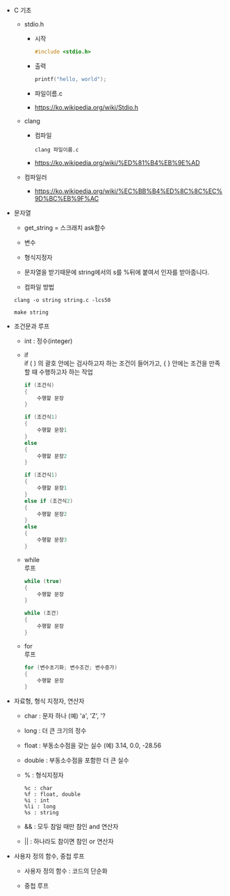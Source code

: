 * C 기초
    * stdio.h
        * 시작
            ```c
            #include <stdio.h>
            ```

        * 출력
            ```c
            printf("hello, world");
            ```

        * 파일이름.c

        * https://ko.wikipedia.org/wiki/Stdio.h

    * clang
        * 컴파일
            ```shell
            clang 파일이름.c 
            ```
        * https://ko.wikipedia.org/wiki/%ED%81%B4%EB%9E%AD
    
    * 컴파일러
        * https://ko.wikipedia.org/wiki/%EC%BB%B4%ED%8C%8C%EC%9D%BC%EB%9F%AC

* 문자열
    * get_string = 스크래치 ask함수
    
    * 변수
    
    * 형식지정자
    
    * 문자열을 받기때문에 string에서의 s를 %뒤에 붙여서 인자를 받아줍니다.

    * 컴파일 방법
    ```shell
    clang -o string string.c -lcs50
    ```

    ```shell
    make string
    ```

* 조건문과 루프
    * int : 정수(integer)
    
    * if<br>
    if ( ) 의 괄호 안에는 검사하고자 하는 조건이 들어가고, { } 안에는 조건을 만족할 때 수행하고자 하는 작업

        ```c
        if (조건식)
        {
            수행할 문장
        }
        ```

        ```c
        if (조건식1)
        {
            수행할 문장1
        }
        else
        {
            수행할 문장2
        }
        ``` 

        ```c
        if (조건식1)
        {
            수행할 문장1
        }
        else if (조건식2)
        {
            수행할 문장2
        }
        else
        {
            수행할 문장3
        }
        ```
    
    * while<br>
    루프

        ```c
        while (true)
        {
            수행할 문장
        }
        ```

        ```c
        while (조건)
        {
            수행할 문장
        }
        ```
    
    * for<br>
    루프

        ```c
        for (변수초기화; 변수조건; 변수증가)
        {
            수행할 문장
        }
        ```

* 자료형, 형식 지정자, 연산자
    * char : 문자 하나 (예) 'a', 'Z', '?
    
    * long : 더 큰 크기의 정수
    
    * float : 부동소수점을 갖는 실수 (예) 3.14, 0.0, -28.56
    
    * double : 부동소수점을 포함한 더 큰 실수
    
    * % : 형식지정자
        ```
        %c : char
        %f : float, double
        %i : int
        %li : long
        %s : string
        ```
    
    * && : 모두 참일 때만 참인 and 연산자
    
    * || : 하나라도 참이면 참인 or 연산자

* 사용자 정의 함수, 중첩 루프
    * 사용자 정의 함수 : 코드의 단순화

    * 중첩 루프
